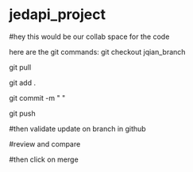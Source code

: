 # jedapi_project

#hey this would be our collab space for the code

here are the git commands:
git checkout jqian_branch

git pull

git add .

git commit -m " "

git push

#then validate update on branch in github

#review and compare

#then click on merge
